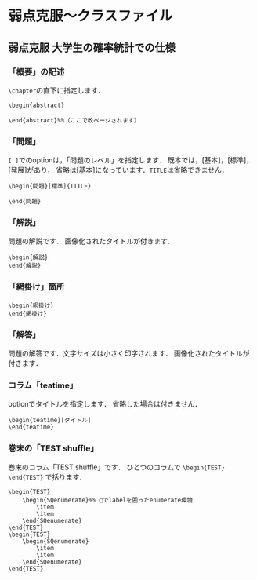 # 弱点克服～クラスファイル

## 弱点克服 大学生の確率統計での仕様
### 「概要」の記述

``\chapter``の直下に指定します．
```
\begin{abstract}

\end{abstract}%%（ここで改ページされます）
```


### 「問題」
`[ ]`でのoptionは，「問題のレベル」を指定します．
既本では，[基本]，[標準]，[発展]があり，
省略は[基本]になっています．``TITLE``は省略できません．
```
\begin{問題}[標準]{TITLE}

\end{問題}
```

### 「解説」
問題の解説です．
画像化されたタイトルが付きます．

```
\begin{解説}
\end{解説}
```

### 「網掛け」箇所

```
\begin{網掛け}
\end{網掛け}
```

### 「解答」
問題の解答です．文字サイズは小さく印字されます．
画像化されたタイトルが付きます．


### コラム「teatime」
optionでタイトルを指定します．
省略した場合は付きません．
```
\begin{teatime}[タイトル]
\end{teatime}
```


### 巻末の「TEST shuffle」
巻末のコラム「TEST shuffle」です．
ひとつのコラムで
`\begin{TEST}   \end{TEST}`
で括ります．

```
\begin{TEST}
	\begin{SQenumerate}%% □でlabelを囲ったenumerate環境
		\item
		\item
	\end{SQenumerate}
\end{TEST}
\begin{TEST}
	\begin{SQenumerate}
		\item
		\item
	\end{SQenumerate}
\end{TEST}
```

